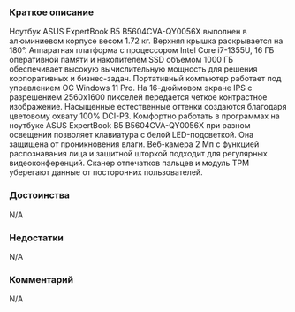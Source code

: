 ### **Краткое описание**
Ноутбук ASUS ExpertBook B5 B5604CVA-QY0056X выполнен в алюминиевом корпусе весом 1.72 кг. Верхняя крышка раскрывается на 180°. Аппаратная платформа с процессором Intel Core i7-1355U, 16 ГБ оперативной памяти и накопителем SSD объемом 1000 ГБ обеспечивает высокую вычислительную мощность для решения корпоративных и бизнес-задач. Портативный компьютер работает под управлением ОС Windows 11 Pro.  На 16-дюймовом экране IPS с разрешением 2560x1600 пикселей передается четкое контрастное изображение. Насыщенные естественные оттенки создаются благодаря цветовому охвату 100% DCI-P3. Комфортно работать в программах на ноутбуке ASUS ExpertBook B5 B5604CVA-QY0056X при разном освещении позволяет клавиатура с белой LED-подсветкой. Она защищена от проникновения влаги. Веб-камера 2 Мп с функцией распознавания лица и защитной шторкой подходит для регулярных видеоконференций. Сканер отпечатков пальцев и модуль TPM уберегают данные от посторонних пользователей.

### **Достоинства**
N/A

### **Недостатки**
N/A

### **Комментарий**
N/A
